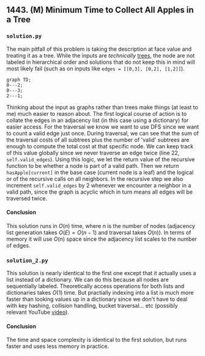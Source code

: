 ## 1443. (M) Minimum Time to Collect All Apples in a Tree

### `solution.py`
The main pitfall of this problem is taking the description at face value and treating it as a tree. While the inputs are *technically* [trees](https://en.wikipedia.org/wiki/Tree_(data_structure)), the node are not labeled in hierarchical order and solutions that do not keep this in mind will most likely fail (such as on inputs like `edges = [[0,3], [0,2], [1,2]]`).  
```mermaid
graph TD;
0---2;
0---3;
2---1;
```
Thinking about the input as graphs rather than trees make things (at least to me) much easier to reason about. The first logical course of action is to collate the edges in an adjacency list (in this case using a dictionary) for easier access. For the traversal we know we want to use DFS since we want to count a valid edge just once. During traversal, we can see that the sum of the traversal costs of all subtrees plus the number of 'valid' subtrees are enough to compute the total cost at that specific node. We can keep track of this value globally since we never traverse an edge twice (line 22, `self.valid_edges`). Using this logic, we let the return value of the recursive function to be whether a node is part of a valid path. Then we return `hasApple[current]` in the base case (current node is a leaf) and the logical or of the recursive calls on all neighbors. In the recursive step we also increment `self.valid_edges` by 2 whenever we encounter a neighbor in a valid path, since the graph is acyclic which in turn means all edges will be traversed twice.  
  
#### Conclusion
This solution runs in $O(n)$ time, where $n$ is the number of nodes (adjacency list generation takes $O(E) = O(n-1)$ and traversal takes $O(n)$). In terms of memory it will use $O(n)$ space since the adjacency list scales to the number of edges.  
  

### `solution_2.py`
This solution is nearly identical to the first one except that it actually uses a list instead of a dictionary. We can do this because all nodes are sequentially labeled. Theoretically access operations for both lists and dictionaries takes $O(1)$ time. But practially indexing into a list is much more faster than looking values up in a dictionary since we don't have to deal with key hashing, collision handling, bucket traversal... etc (possibly relevant YouTube [video](https://www.youtube.com/watch?v=U16RnpV48KQ)).  
  
#### Conclusion
The time and space complexity is identical to the first solution, but runs faster and uses less memory in practice.  
  
